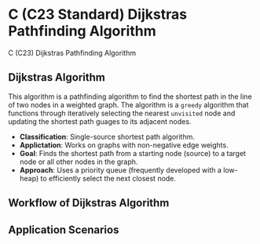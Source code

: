 # C (C23 Standard) Dijkstras Pathfinding Algorithm
C (C23) Dijkstras Pathfinding Algorithm

## Dijkstras Algorithm

This algorithm is a pathfinding algorithm to find the shortest path in the line of two nodes in a weighted graph. The algorithm is a `greedy` algorithm that functions through iteratively selecting the nearest `unvisited` node and updating the shortest path guages to its adjacent nodes.

- **Classification**: Single-source shortest path algorithm.
- **Applictation**: Works on graphs with non-negative edge weights.
- **Goal**: Finds the shortest path from a starting node (source) to a target node or all other nodes in the graph.
- **Approach**: Uses a priority queue (frequently developed with a low-heap) to efficiently select the next closest node.

## Workflow of Dijkstras Algorithm



## Application Scenarios


